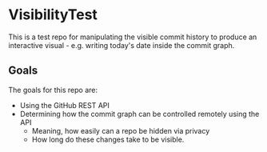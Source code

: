 # VisibilityTest

This is a test repo for manipulating the visible commit history to produce an interactive visual - e.g. writing today's date inside the commit graph.

## Goals

The goals for this repo are:

* Using the GitHub REST API
* Determining how the commit graph can be controlled remotely using the API
    * Meaning, how easily can a repo be hidden via privacy
    * How long do these changes take to be visible.